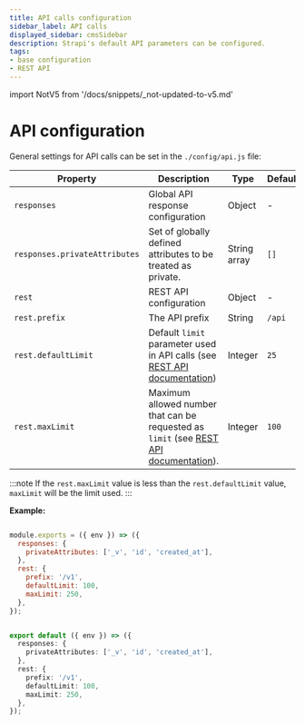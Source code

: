 ```yaml
---
title: API calls configuration
sidebar_label: API calls
displayed_sidebar: cmsSidebar
description: Strapi's default API parameters can be configured.
tags:
- base configuration
- REST API
---
```


import NotV5 from '/docs/snippets/_not-updated-to-v5.md'

# API configuration

<NotV5 />

General settings for API calls can be set in the `./config/api.js` file:

| Property                      | Description                                                                                                                                                                                                                                          | Type         | Default |
| ----------------------------- | ---------------------------------------------------------------------------------------------------------------------------------------------------------------------------------------------------------------------------------------------------- | ------------ | ------- |
| `responses`                   | Global API response configuration                                                                                                                                                                                                                    | Object       | -       |
| `responses.privateAttributes` | Set of globally defined attributes to be treated as private.                                                                                                                                                                                         | String array | `[]`    |
| `rest`                        | REST API configuration                                                                                                                                                                                                                               | Object       | -       |
| `rest.prefix`                 | The API prefix                       | String      | `/api`   |
| `rest.defaultLimit`           | Default `limit` parameter used in API calls (see [REST API documentation](/dev-docs/api/rest/sort-pagination#pagination-by-offset))                                                                      | Integer      | `25`    |
| `rest.maxLimit`               | Maximum allowed number that can be requested as `limit` (see [REST API documentation](/dev-docs/api/rest/sort-pagination#pagination-by-offset)). | Integer      | `100`   |

:::note 
If the `rest.maxLimit` value is less than the `rest.defaultLimit` value, `maxLimit` will be the limit used.
:::


**Example:**

<Tabs groupId="js-ts">

<TabItem value="javascript" label="JavaScript">

```js title="./config/api.js"

module.exports = ({ env }) => ({
  responses: {
    privateAttributes: ['_v', 'id', 'created_at'],
  },
  rest: {
    prefix: '/v1',
    defaultLimit: 100,
    maxLimit: 250,
  },
});
```

</TabItem>

<TabItem value="typescript" label="TypeScript">

```ts title="./config/api.ts"

export default ({ env }) => ({
  responses: {
    privateAttributes: ['_v', 'id', 'created_at'],
  },
  rest: {
    prefix: '/v1',
    defaultLimit: 100,
    maxLimit: 250,
  },
});
```

</TabItem>

</Tabs>
